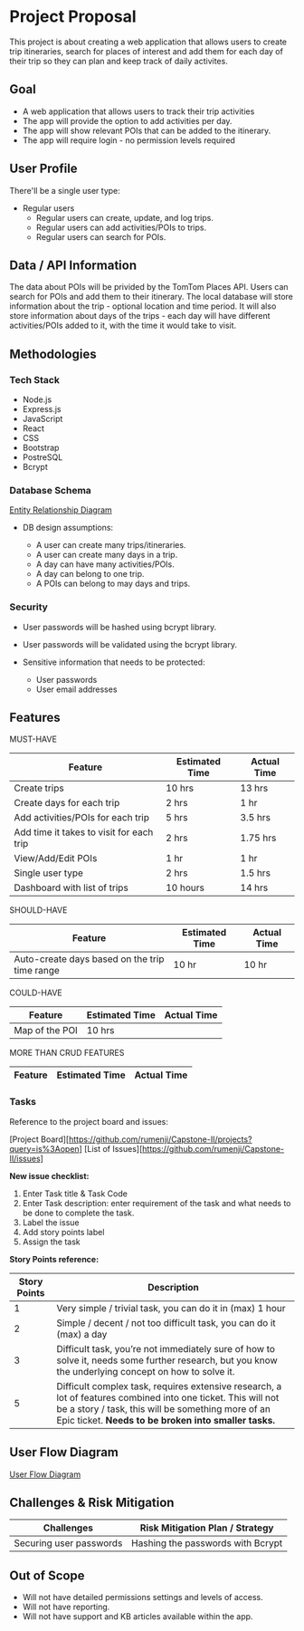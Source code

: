 # Project Proposal

This project is about creating a web application that allows users to create trip itineraries, search for places of interest and add them for each day of their trip so they can plan and keep track of daily activites.

## Goal

- A web application that allows users to track their trip activities
- The app will provide the option to add activities per day. 
- The app will show relevant POIs that can be added to the itinerary.
- The app will require login - no permission levels required

## User Profile

There'll be a single user type:
- Regular users
  - Regular users can create, update, and log trips.
  - Regular users can add activities/POIs to trips.
  - Regular users can search for POIs.

## Data / API Information

The data about POIs will be privided by the TomTom Places API.
Users can search for POIs and add them to their itinerary.
The local database will store information about the trip - optional location and time period. It will also store information about days of the trips - each day will have different activities/POIs added to it, with the time it would take to visit.

## Methodologies

### Tech Stack

- Node.js
- Express.js
- JavaScript
- React
- CSS
- Bootstrap
- PostreSQL
- Bcrypt

### Database Schema

[Entity Relationship Diagram](DatabaseDiagram.jpeg)

- DB design assumptions:

  - A user can create many trips/itineraries.
  - A user can create many days in a trip.
  - A day can have many activities/POIs.
  - A day can belong to one trip.
  - A POIs can belong to may days and trips.

### Security

  - User passwords will be hashed using bcrypt library.
  - User passwords will be validated using the bcrypt library.

- Sensitive information that needs to be protected:

  - User passwords
  - User email addresses

## Features


MUST-HAVE

| Feature | Estimated Time | Actual Time |
| ------- | -------------- | ----------- |
| Create trips     |  10 hrs          | 13 hrs       |
| Create days for each trip | 2 hrs | 1 hr |
| Add activities/POIs for each trip | 5 hrs | 3.5 hrs |
| Add time it takes to visit for each trip | 2 hrs | 1.75 hrs |
| View/Add/Edit POIs | 1 hr | 1 hr|
| Single user type | 2 hrs | 1.5 hrs |
| Dashboard with list of trips| 10 hours | 14 hrs |


SHOULD-HAVE

| Feature | Estimated Time | Actual Time |
| ------- | -------------- | ----------- |
| Auto-create days based on the trip time range | 10 hr | 10 hr |


COULD-HAVE

| Feature | Estimated Time | Actual Time |
| ------- | -------------- | ----------- |
| Map of the POI     | 10 hrs          |        |


MORE THAN CRUD FEATURES

| Feature | Estimated Time | Actual Time |
| ------- | -------------- | ----------- |

### Tasks

Reference to the project board and issues:

[Project Board][https://github.com/rumenji/Capstone-II/projects?query=is%3Aopen]
[List of Issues][https://github.com/rumenji/Capstone-II/issues]

**New issue checklist:**

1. Enter Task title & Task Code
2. Enter Task description: enter requirement of the task and what needs to be done to complete the task.
3. Label the issue
4. Add story points label
5. Assign the task


**Story Points reference:**

| Story Points | Description                                                                                                                                                                                                              |
|--------------|--------------------------------------------------------------------------------------------------------------------------------------------------------------------------------------------------------------------------|
| 1            | Very simple / trivial task, you can do it in (max) 1 hour                                                                                                                                                                |
| 2            | Simple / decent / not too difficult task, you can do it (max) a day                                                                                                                                                      |
| 3            | Difficult task, you’re not immediately sure of how to solve it, needs some further research, but you know the underlying concept on how to solve it.                                                                     |
| 5            | Difficult complex task, requires extensive research, a lot of features combined into one ticket. This will not be a story / task, this will be something more of an Epic ticket.  **Needs to be broken into smaller tasks.** |

## User Flow Diagram


[User Flow Diagram](UserFlowCapstoneII.png)



## Challenges & Risk Mitigation


| Challenges     | Risk Mitigation Plan / Strategy |
| -------------- | ------------------------------- |
| Securing user passwords       | Hashing the passwords with Bcrypt |

## Out of Scope


- Will not have detailed permissions settings and levels of access.
- Will not have reporting.
- Will not have support and KB articles available within the app.
